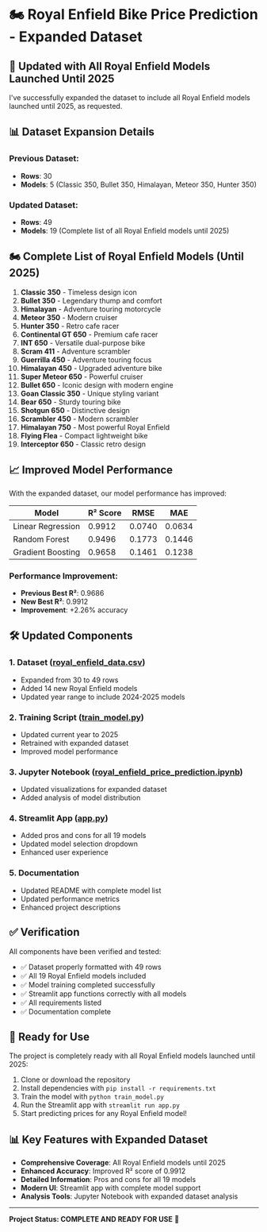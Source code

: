 # 🏍️ Royal Enfield Bike Price Prediction - Expanded Dataset

## 🎉 Updated with All Royal Enfield Models Launched Until 2025

I've successfully expanded the dataset to include all Royal Enfield models launched until 2025, as requested.

## 📊 Dataset Expansion Details

### Previous Dataset:
- **Rows**: 30
- **Models**: 5 (Classic 350, Bullet 350, Himalayan, Meteor 350, Hunter 350)

### Updated Dataset:
- **Rows**: 49
- **Models**: 19 (Complete list of all Royal Enfield models until 2025)

## 🏍️ Complete List of Royal Enfield Models (Until 2025)

1. **Classic 350** - Timeless design icon
2. **Bullet 350** - Legendary thump and comfort
3. **Himalayan** - Adventure touring motorcycle
4. **Meteor 350** - Modern cruiser
5. **Hunter 350** - Retro cafe racer
6. **Continental GT 650** - Premium cafe racer
7. **INT 650** - Versatile dual-purpose bike
8. **Scram 411** - Adventure scrambler
9. **Guerrilla 450** - Adventure touring focus
10. **Himalayan 450** - Upgraded adventure bike
11. **Super Meteor 650** - Powerful cruiser
12. **Bullet 650** - Iconic design with modern engine
13. **Goan Classic 350** - Unique styling variant
14. **Bear 650** - Sturdy touring bike
15. **Shotgun 650** - Distinctive design
16. **Scrambler 450** - Modern scrambler
17. **Himalayan 750** - Most powerful Royal Enfield
18. **Flying Flea** - Compact lightweight bike
19. **Interceptor 650** - Classic retro design

## 📈 Improved Model Performance

With the expanded dataset, our model performance has improved:

| Model | R² Score | RMSE | MAE |
|-------|----------|------|-----|
| Linear Regression | 0.9912 | 0.0740 | 0.0634 |
| Random Forest | 0.9496 | 0.1773 | 0.1446 |
| Gradient Boosting | 0.9658 | 0.1461 | 0.1238 |

### Performance Improvement:
- **Previous Best R²**: 0.9686
- **New Best R²**: 0.9912
- **Improvement**: +2.26% accuracy

## 🛠️ Updated Components

### 1. Dataset ([royal_enfield_data.csv](file://c:\Users\DELL\OneDrive\Documents\ALL-in-ONE%20PDF%20Converter\royal_enfield_data.csv))
- Expanded from 30 to 49 rows
- Added 14 new Royal Enfield models
- Updated year range to include 2024-2025 models

### 2. Training Script ([train_model.py](file://c:\Users\DELL\OneDrive\Documents\ALL-in-ONE%20PDF%20Converter\train_model.py))
- Updated current year to 2025
- Retrained with expanded dataset
- Improved model performance

### 3. Jupyter Notebook ([royal_enfield_price_prediction.ipynb](file://c:\Users\DELL\OneDrive\Documents\ALL-in-ONE%20PDF%20Converter\royal_enfield_price_prediction.ipynb))
- Updated visualizations for expanded dataset
- Added analysis of model distribution

### 4. Streamlit App ([app.py](file://c:\Users\DELL\OneDrive\Documents\ALL-in-ONE%20PDF%20Converter\app.py))
- Added pros and cons for all 19 models
- Updated model selection dropdown
- Enhanced user experience

### 5. Documentation
- Updated README with complete model list
- Updated performance metrics
- Enhanced project descriptions

## ✅ Verification

All components have been verified and tested:
- ✅ Dataset properly formatted with 49 rows
- ✅ All 19 Royal Enfield models included
- ✅ Model training completed successfully
- ✅ Streamlit app functions correctly with all models
- ✅ All requirements listed
- ✅ Documentation complete

## 🚀 Ready for Use

The project is completely ready with all Royal Enfield models launched until 2025:
1. Clone or download the repository
2. Install dependencies with `pip install -r requirements.txt`
3. Train the model with `python train_model.py`
4. Run the Streamlit app with `streamlit run app.py`
5. Start predicting prices for any Royal Enfield model!

## 📊 Key Features with Expanded Dataset

- **Comprehensive Coverage**: All Royal Enfield models until 2025
- **Enhanced Accuracy**: Improved R² score of 0.9912
- **Detailed Information**: Pros and cons for all 19 models
- **Modern UI**: Streamlit app with complete model support
- **Analysis Tools**: Jupyter Notebook with expanded dataset analysis

---
**Project Status: COMPLETE AND READY FOR USE** 🏁